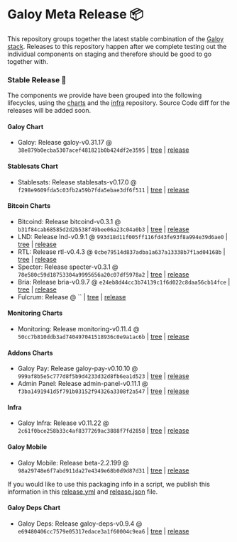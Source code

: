 # Galoy Meta Release 📦

This repository groups together the latest stable combination of the [Galoy stack](https://github.com/GaloyMoney/awesome-galoy#tech-components).
Releases to this repository happen after we complete testing out the individual components on staging and therefore should be good to go together with.

### Stable Release 🎉

The components we provide have been grouped into the following lifecycles, using the [charts](https://github.com/GaloyMoney/charts) and the [infra](https://github.com/GaloyMoney/galoy-infra) repository.
Source Code diff for the releases will be added soon.

#### Galoy Chart
- Galoy: Release galoy-v0.31.17 @ `38e879b0ecba5307acef481821b0b424df2e3595` | [tree](https://github.com/GaloyMoney/charts/tree/38e879b0ecba5307acef481821b0b424df2e3595/charts/galoy) | [release](https://github.com/GaloyMoney/charts/releases/tag/galoy-v0.31.17)

#### Stablesats Chart
- Stablesats: Release stablesats-v0.17.0 @ `f298e9609fda5c03fb2a59b7fda5ebae3df6f511` | [tree](https://github.com/GaloyMoney/charts/tree/f298e9609fda5c03fb2a59b7fda5ebae3df6f511/charts/stablesats) | [release](https://github.com/GaloyMoney/charts/releases/tag/stablesats-v0.17.0)

#### Bitcoin Charts
- Bitcoind: Release bitcoind-v0.3.1 @ `b31f84cab68585d2d2b538f49bee06a23c04a0b3` | [tree](https://github.com/GaloyMoney/charts/tree/b31f84cab68585d2d2b538f49bee06a23c04a0b3/charts/bitcoind) | [release](https://github.com/GaloyMoney/charts/releases/tag/bitcoind-v0.3.1)
- LND: Release lnd-v0.9.1 @ `993d18d11f005ff116fd43fe93f8a994e39d6ae0` | [tree](https://github.com/GaloyMoney/charts/tree/993d18d11f005ff116fd43fe93f8a994e39d6ae0/charts/lnd) | [release](https://github.com/GaloyMoney/charts/releases/tag/lnd-v0.9.1)
- RTL: Release rtl-v0.4.3 @ `0cbe79514d837adba1a637a13338b7f1ad04168b` | [tree](https://github.com/GaloyMoney/charts/tree/0cbe79514d837adba1a637a13338b7f1ad04168b/charts/rtl) | [release](https://github.com/GaloyMoney/charts/releases/tag/rtl-v0.4.3)
- Specter: Release specter-v0.3.1 @ `78e580c59d18753304a9995656a20c07df5978a2` | [tree](https://github.com/GaloyMoney/charts/tree/78e580c59d18753304a9995656a20c07df5978a2/charts/specter) | [release](https://github.com/GaloyMoney/charts/releases/tag/specter-v0.3.1)
- Bria: Release bria-v0.9.7 @ `e24eb8d44cc3b74139c1f6d022c8daa56cb14fce` | [tree](https://github.com/GaloyMoney/charts/tree/e24eb8d44cc3b74139c1f6d022c8daa56cb14fce/charts/bria) | [release](https://github.com/GaloyMoney/charts/releases/tag/bria-v0.9.7)
- Fulcrum: Release  @ `` | [tree](https://github.com/GaloyMoney/charts/tree//charts/fulcrum) | [release](https://github.com/GaloyMoney/charts/releases/tag/)

#### Monitoring Charts
- Monitoring: Release monitoring-v0.11.4 @ `50cc7b810ddb3ad740497041518936c0e9a1ac6b` | [tree](https://github.com/GaloyMoney/charts/tree/50cc7b810ddb3ad740497041518936c0e9a1ac6b/charts/monitoring) | [release](https://github.com/GaloyMoney/charts/releases/tag/monitoring-v0.11.4)

#### Addons Charts
- Galoy Pay: Release galoy-pay-v0.10.10 @ `999af8b5e5c777d8f5b9d4233d32d8fb6ea1d523` | [tree](https://github.com/GaloyMoney/charts/tree/999af8b5e5c777d8f5b9d4233d32d8fb6ea1d523/charts/galoy-pay) | [release](https://github.com/GaloyMoney/charts/releases/tag/galoy-pay-v0.10.10)
- Admin Panel: Release admin-panel-v0.11.1 @ `f3ba1491941d5f791b03152f94326a3308f2a547` | [tree](https://github.com/GaloyMoney/charts/tree/f3ba1491941d5f791b03152f94326a3308f2a547/charts/admin-panel) | [release](https://github.com/GaloyMoney/charts/releases/tag/admin-panel-v0.11.1)

#### Infra

- Galoy Infra: Release v0.11.22 @ `2c61f0bce258b33c4af8377269ac3888f7fd2858` | [tree](https://github.com/GaloyMoney/galoy-infra/tree/2c61f0bce258b33c4af8377269ac3888f7fd2858) | [release](https://github.com/GaloyMoney/galoy-infra/releases/tag/v0.11.22)

#### Galoy Mobile

- Galoy Mobile: Release beta-2.2.199 @ `98a29748e6f7abd911da27e4349e68b0d9d87d31` | [tree](https://github.com/GaloyMoney/galoy-mobile/tree/98a29748e6f7abd911da27e4349e68b0d9d87d31) | [release](https://github.com/GaloyMoney/galoy-mobile/releases/tag/beta-2.2.199)

If you would like to use this packaging info in a script, we publish this information in this [release.yml](./release.yml) and [release.json](./release.json) file.

#### Galoy Deps Chart
- Galoy Deps: Release galoy-deps-v0.9.4 @ `e69480406cc7579e05317edace3a1f60004c9ea6` | [tree](https://github.com/GaloyMoney/charts/tree/e69480406cc7579e05317edace3a1f60004c9ea6/charts/galoy-deps) | [release](https://github.com/GaloyMoney/charts/releases/tag/galoy-deps-v0.9.4)
